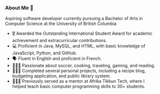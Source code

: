 ### About Me 🔭

<!--
**mnkd246/mnkd246** is a ✨ _special_ ✨ repository because its `README.md` (this file) appears on your GitHub profile.

Here are some ideas to get you started:

- 🔭 I’m currently working on ...
- 🌱 I’m currently learning ...
- 👯 I’m looking to collaborate on ...
- 🤔 I’m looking for help with ...
- 💬 Ask me about ...
- 📫 How to reach me: ...
- 😄 Pronouns: ...
- ⚡ Fun fact: ...
-->

Aspiring software developer currently pursuing a Bachelor of Arts in Computer Science at the University of British Columbia
- 🎖️ Awarded the Outstanding International Student Award for academic achievement and extracurricular contributions. 
- 💻 Proficient in Java, MySQL, and HTML, with basic knowledge of JavaScript, Python, and GitHub. 
- 🗣️ Fluent in English and proficient in French. 
- 👨🏾‍🍳 Passionate about soccer, cooking, traveling, gaming, and reading. 
- 👨🏾‍💻 Completed several personal projects, including a recipe blog, budgeting application, and public library system. 
- 👨🏾‍🏫 Previously served as a mentor at Afrika Tikkun Tech, where I helped teach basic computer programming skills to 30+ students.
